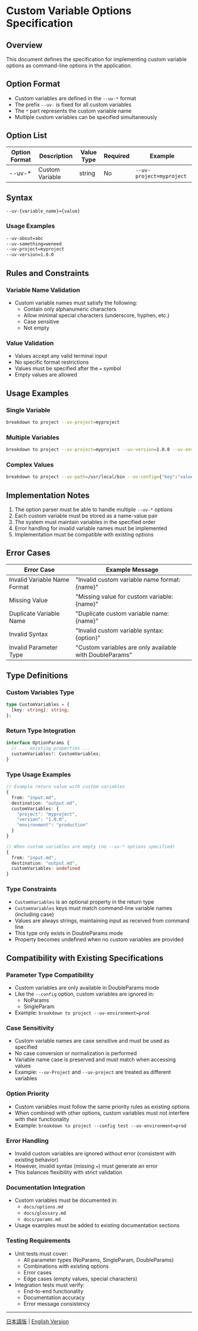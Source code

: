 # Custom Variable Options Specification

## Overview
This document defines the specification for implementing custom variable options as command-line options in the application.

## Option Format
- Custom variables are defined in the `--uv-*` format
- The prefix `--uv-` is fixed for all custom variables
- The `*` part represents the custom variable name
- Multiple custom variables can be specified simultaneously

## Option List

| Option Format | Description      | Value Type | Required | Example                    |
|--------------|------------------|------------|----------|----------------------------|
| --uv-*       | Custom Variable  | string     | No       | `--uv-project=myproject`   |

## Syntax
```
--uv-{variable_name}={value}
```

### Usage Examples
```bash
--uv-about=abc
--uv-something=weneed
--uv-project=myproject
--uv-version=1.0.0
```

## Rules and Constraints

### Variable Name Validation
- Custom variable names must satisfy the following:
  - Contain only alphanumeric characters
  - Allow minimal special characters (underscore, hyphen, etc.)
  - Case sensitive
  - Not empty

### Value Validation
- Values accept any valid terminal input
- No specific format restrictions
- Values must be specified after the `=` symbol
- Empty values are allowed

## Usage Examples

### Single Variable
```bash
breakdown to project --uv-project=myproject
```

### Multiple Variables
```bash
breakdown to project --uv-project=myproject --uv-version=1.0.0 --uv-environment=production
```

### Complex Values
```bash
breakdown to project --uv-path=/usr/local/bin --uv-config={"key":"value"} --uv-array=[1,2,3]
```

## Implementation Notes
1. The option parser must be able to handle multiple `--uv-*` options
2. Each custom variable must be stored as a name-value pair
3. The system must maintain variables in the specified order
4. Error handling for invalid variable names must be implemented
5. Implementation must be compatible with existing options

## Error Cases

| Error Case           | Example Message                                    |
|----------------------|---------------------------------------------------|
| Invalid Variable Name Format | "Invalid custom variable name format: {name}"     |
| Missing Value        | "Missing value for custom variable: {name}"       |
| Duplicate Variable Name | "Duplicate custom variable name: {name}"         |
| Invalid Syntax       | "Invalid custom variable syntax: {option}"        |
| Invalid Parameter Type | "Custom variables are only available with DoubleParams" |

## Type Definitions

### Custom Variables Type
```typescript
type CustomVariables = {
  [key: string]: string;
};
```

### Return Type Integration
```typescript
interface OptionParams {
  // ... existing properties ...
  customVariables?: CustomVariables;
}
```

### Type Usage Examples
```typescript
// Example return value with custom variables
{
  from: "input.md",
  destination: "output.md",
  customVariables: {
    "project": "myproject",
    "version": "1.0.0",
    "environment": "production"
  }
}

// When custom variables are empty (no --uv-* options specified)
{
  from: "input.md",
  destination: "output.md",
  customVariables: undefined
}
```

### Type Constraints
- `CustomVariables` is an optional property in the return type
- `CustomVariables` keys must match command-line variable names (including case)
- Values are always strings, maintaining input as received from command line
- This type only exists in DoubleParams mode
- Property becomes undefined when no custom variables are provided

## Compatibility with Existing Specifications

### Parameter Type Compatibility
- Custom variables are only available in DoubleParams mode
- Like the `--config` option, custom variables are ignored in:
  - NoParams
  - SingleParam
- Example: `breakdown to project --uv-environment=prod`

### Case Sensitivity
- Custom variable names are case sensitive and must be used as specified
- No case conversion or normalization is performed
- Variable name case is preserved and must match when accessing values
- Example: `--uv-Project` and `--uv-project` are treated as different variables

### Option Priority
- Custom variables must follow the same priority rules as existing options
- When combined with other options, custom variables must not interfere with their functionality
- Example: `breakdown to project --config test --uv-environment=prod`

### Error Handling
- Invalid custom variables are ignored without error (consistent with existing behavior)
- However, invalid syntax (missing `=`) must generate an error
- This balances flexibility with strict validation

### Documentation Integration
- Custom variables must be documented in:
  - `docs/options.md`
  - `docs/glossary.md`
  - `docs/params.md`
- Usage examples must be added to existing documentation sections

### Testing Requirements
- Unit tests must cover:
  - All parameter types (NoParams, SingleParam, DoubleParams)
  - Combinations with existing options
  - Error cases
  - Edge cases (empty values, special characters)
- Integration tests must verify:
  - End-to-end functionality
  - Documentation accuracy
  - Error message consistency

---

[日本語版](custom_variable_options.ja.md) | [English Version](custom_variable_options.md) 